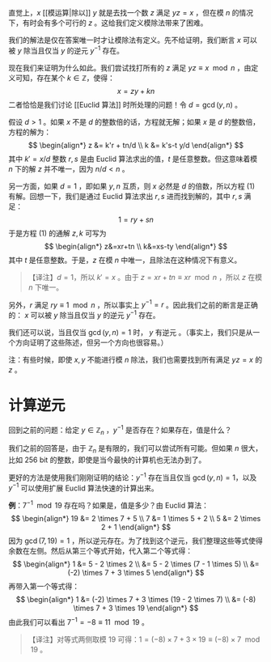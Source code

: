 直觉上，$x$ [[模运算|除以]] $y$ 就是去找一个数 $z$ 满足 $yz=x$ ，但在模 $n$ 的情况下，有时会有多个可行的 $z$ 。这给我们定义模除法带来了困难。

我们的解法是仅在答案唯一时才让模除法有定义。先不给证明，我们断言 $x$ 可以被 $y$ 除当且仅当 $y$ 的逆元 $y^{-1}$ 存在。

现在我们来证明为什么如此。我们尝试找打所有的 $z$ 满足 $yz \equiv x \mod n$ ，由定义可知，存在某个 $k \in \mathbb{Z}$，使得：
$$x=zy+kn \tag{1}$$
二者恰恰是我们讨论 [[Euclid 算法]] 时所处理的问题！令 $d=\gcd(y,n)$ 。

假设 $d>1$ 。如果 $x$ 不是 $d$ 的整数倍的话，方程就无解；如果 $x$ 是 $d$ 的整数倍，方程的解为：
$$
\begin{align*}
z &= k'r + tn/d \\
k &= k's-t y/d
\end{align*}
$$
其中 $k'=x/d$ 整数 $r,s$ 是由 Euclid 算法求出的值，$t$ 是任意整数。但这意味着模 $n$ 下的解 $z$ 并不唯一，因为 $n/d < n$ 。

另一方面，如果 $d=1$ ，即如果 $y,n$ 互质，则 $x$ 必然是 $d$ 的倍数，所以方程 (1) 有解。回想一下，我们是通过 Euclid 算法求出 $r,s$ 进而找到解的，其中 $r,s$ 满足：
$$1=ry+sn$$
于是方程 (1) 的通解 $z,k$ 可写为
$$
\begin{align*}
z&=xr+tn \\ 
k&=xs-ty
\end{align*}
$$
其中 $t$ 是任意整数。于是，$z$ 在模 $n$ 中唯一，且除法在这种情况下有意义。
>【译注】$d=1$，所以 $k'=x$ 。由于 $z=xr+tn \equiv xr \mod n$ ，所以 $z$ 在模 $n$ 下唯一。

另外，$r$ 满足 $ry \equiv 1 \mod n$ ，所以事实上 $y^{-1}=r$ 。因此我们之前的断言是正确的： $x$ 可以被 $y$ 除当且仅当 $y$ 的逆元 $y^{-1}$ 存在。

我们还可以说，当且仅当 $\gcd(y,n)=1$ 时， $y$ 有逆元 。（事实上，我们只是从一个方向证明了这些陈述，但另一个方向也很容易。）

注：有些时候，即使 $x,y$ 不能进行模 $n$ 除法，我们也需要找到所有满足 $yz=x$ 的 $z$ 。

# 计算逆元

回到之前的问题：给定 $y \in \mathbb{Z}_n$ ，$y^{-1}$ 是否存在？如果存在，值是什么？

我们之前的回答是，由于 $\mathbb{Z}_n$ 是有限的，我们可以尝试所有可能。但如果 $n$ 很大，比如 256 bit 的整数，即使是当今最快的计算机也无法办到了。

更好的方法是使用我们刚刚证明的结论：$y^{-1}$ 存在当且仅当 $\gcd(y,n)=1$，以及 $y^{-1}$ 可以使用扩展 Euclid 算法快速的计算出来。

**例**：$7^{-1} \mod 19$ 存在吗？如果是，值是多少？由 Euclid 算法：
$$
\begin{align*}
19 &= 2 \times 7 + 5 \\
7 &= 1 \times 5 + 2 \\
5 &= 2 \times 2 + 1
\end{align*}
$$
因为 $\gcd(7,19)=1$ ，所以逆元存在。为了找到这个逆元，我们整理这些等式使得余数在左侧。然后从第三个等式开始，代入第二个等式得：
$$
\begin{align*}
1 &= 5 - 2 \times 2 \\
&= 5 - 2 \times (7 - 1 \times 5) \\
&= (-2) \times 7 + 3 \times 5
\end{align*}
$$
再带入第一个等式得：
$$
\begin{align*}
1 &= (-2) \times 7 + 3 \times (19 - 2 \times 7) \\
 &= (-8) \times 7 + 3 \times 19
\end{align*}
$$
由此我们可以看出 $7^{-1}=-8 \equiv 11 \mod 19$ 。
> 【译注】对等式两侧取模 $19$ 可得：$1 = (-8) \times 7 + 3 \times 19 \equiv (-8) \times 7 \mod 19$ 。
